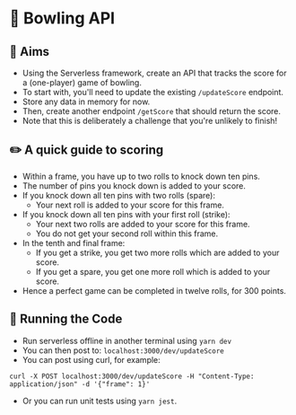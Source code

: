 # 🎳 Bowling API 
## 🎯 Aims

- Using the Serverless framework, create an API that tracks the score for a (one-player) game of bowling. 
- To start with, you'll need to update the existing `/updateScore` endpoint.
- Store any data in memory for now. 
- Then, create another endpoint `/getScore` that should return the score.
- Note that this is deliberately a challenge that you're unlikely to finish!


## ✏️ A quick guide to scoring

- Within a frame, you have up to two rolls to knock down ten pins. 
- The number of pins you knock down is added to your score. 
- If you knock down all ten pins with two rolls (spare):
  - Your next roll is added to your score for this frame. 
- If you knock down all ten pins with your first roll (strike):
  - Your next two rolls are added to your score for this frame. 
  - You do not get your second roll within this frame. 
- In the tenth and final frame:
  - If you get a strike, you get two more rolls which are added to your score.
  - If you get a spare, you get one more roll which is added to your score. 
- Hence a perfect game can be completed in twelve rolls, for 300 points.


## 🚀 Running the Code

- Run serverless offline in another terminal using `yarn dev`
- You can then post to: `localhost:3000/dev/updateScore`
- You can post using curl, for example:
```
curl -X POST localhost:3000/dev/updateScore -H "Content-Type: application/json" -d '{"frame": 1}'
```
- Or you can run unit tests using `yarn jest`.

